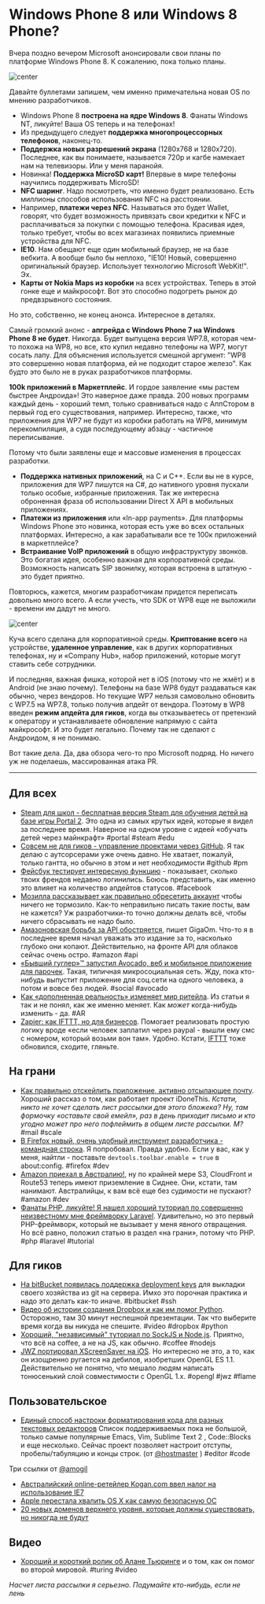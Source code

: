# Windows Phone 8 или Windows 8 Phone?

Вчера поздно вечером  Microsoft анонсировали свои планы по платформе Windows Phone 8. К сожалению, пока только планы.

![center](http://itc.ua/files/pics/w8-08.jpg)

Давайте буллетами запишем, чем именно примечательна новая OS по мнению разработчиков.

 * Windows Phone 8 **построена на ядре Windows 8**. Фанаты Windows NT, ликуйте! Ваша OS теперь и на телефонах!
 * Из предыдущего следует **поддержка многопроцессорных телефонов**, наконец-то.
 * **Поддержка новых разрешений экрана** (1280x768 и 1280x720). Последнее, как вы понимаете, называется 720p и кагбе намекает нам на телевизоры. Или у меня паранойя.
 * Новинка! **Поддержка MicroSD карт!** Впервые в мире телефоны научились поддерживать MicroSD!
 * **NFC шаринг**. Надо посмотреть, что именно будет реализовано. Есть миллионы способов использования NFC на расстоянии.
 * Например, **платежи через NFC**. Называться это будет Wallet, говорят, что будет возможность привязать свои кредитки к NFC и расплачиваться за покупки с помощью телефона. Красивая идея, только требует, чтобы во всех магазинах появились приемные устройства для NFC.
 * **IE10**. Нам обещают еще один мобильный браузер, не на базе вебкита. А вообще было бы неплохо, "IE10! Новый, совершенно оригинальный браузер. Использует технологию Microsoft WebKit!". Эх.
 * **Карты от Nokia Maps из коробки** на всех устройствах. Теперь в этой гонке еще и майкрософт. Вот это способно подогреть рынок до предвзрывного состояния.

Но это, собственно, не конец анонса. Интересное в деталях.

Самый громкий анонс - **апгрейда с Windows Phone 7 на Windows Phone 8 не будет**. Никогда. Будет выпущена версия WP7.8, которая чем-то похожа на WP8, но все, кто купил недавно телефоны на WP7, могут сосать лапу. Для объяснения используется смешной аргумент: "WP8 это совершенно новая платформа, ей не подходит старое железо". Как будто это было не в руках разработчиков платформы.

**100k приложений в Маркетплейс**. И гордое заявление «мы растем быстрее Андроида»! Это наверное даже правда. 200 новых программ каждый день - хороший темп, только сравниваться надо с АппСтором в первый год его существования, например. Интересно, также, что приложения для WP7 не будут из коробки работать на WP8, минимум перекомпиляция, а судя последующему абзацу - частичное переписывание.

Потому что были заявлены еще и массовые изменения в процессах разработки.

 * **Поддержка нативных приложений**, на C и C++. Если вы не в курсе, приложения для WP7 пишутся на C#, до нативного уровня пускали только особые, избранные приложения. Так же интересна оброненная фраза об использовании Direct X API в мобильных приложениях.
 * **Платежи из приложения** или «In-app payments». Для платформы Windows Phone это новинка, которая есть уже во всех остальных платформах. Интересно, а как зарабатывали все те 100к приложений в маркетплейсе?
 * **Встраивание VoIP приложений** в общую инфраструктуру звонков. Это богатая идея, особенно важная для корпоративной среды. Возможность написать SIP звонилку, которая встроена в штатную - это будет приятно.

Повторюсь, кажется, многим разработчикам придется переписать довольно много всего. А если учесть, что SDK от WP8 еще не выложили - времени им дадут не много.

![center](https://img.skitch.com/20120621-ksb6wm57963wxk9i36a58s6mik.png)

Куча всего сделана для корпоративной среды. **Криптование всего** на устройстве, **удаленное управление**, как в других корпоративных телефонах, ну и «Company Hub», набор приложений, которые могут ставить себе сотрудники.

И последняя, важная фишка, которой нет в iOS (потому что не жмёт) и в Android (не знаю почему). Телефоны на базе WP8 будут раздаваться как обычно, через вендоров. Но текущие WP7 нельзя самовольно обновить с WP7.5 на WP7.8, только получив апдейт от вендора. Поэтому в WP8 введен **режим апдейта для гиков**, когда вы отказываетесь от претензий к оператору и устанавливаете обновление напрямую с сайта майкрософт. И это будет легально. Почему так не сделают с Андроидом, я не понимаю.

Вот такие дела. Да, два обзора чего-то про Microsoft подряд. Но ничего уж не поделаешь, массированная атака PR.

-----

## Для всех
* [Steam для школ - бесплатная версия Steam для обучения детей на базе игры Portal 2](http://i.joystiq.com/2012/06/20/steam-for-schools-is-a-free-version-of-steam-for-students-fac/). Это одна из самых крутых идей, которые я видел за последнее время. Наверное на одном уровне с идеей «обучать детей через майнкрафт» #portal #steam #edu
* [Совсем не для гиков - управление проектами через GitHub](http://www.lullabot.com/articles/managing-projects-with-github). Я так делаю с аутсорсерами уже очень давно. Не хватает, пожалуй, только гантта, но обычно в этом и нет необходимости #github #pm
* [Фейсбук тестирует интересную функцию](http://thenextweb.com/socialmedia/2012/06/20/facebook-starts-to-let-you-know-how-many-friends-logged-in-recently-and-the-last-time-youve-posted/) - показывает, сколько твоих френдов недавно логинились. Боюсь представить, как именно это влияет на количество апдейтов статусов. #facebook
* [Мозилла рассказывает как правильно обресетить аккаунт](http://blog.mozilla.org/theden/2012/06/13/resetfirefox/) чтобы ничего не тормозило. Как-то неправильно писать такие посты, вам не кажется? Уж разработчики-то точно должны делать всё, чтобы ничего сбрасывать не надо было.
* [Амазоновская борьба за API обостряется](http://gigaom.com/cloud/the-amazon-api-battle-for-the-cloud-rages-on/), пишет GigaOm. Что-то я в последнее время начал уважать это издание за то, насколько глубоко они копают. Действительно, на фронте API для облаков сейчас очень остро. #amazon #api
* [«Бывший гуглер»™ запустил Avocado, веб и мобильное приложение для парочек](http://thenextweb.com/apps/2012/06/20/ex-googlers-launch-avocado-web-and-mobile-apps-for-couples-to-rival-pear-sorry-pair/). Такая, типичная микросоциальная сеть. Жду, пока кто-нибудь выпустит приложение для соц.сети на одного человека, а потом и вовсе без людей. #social #avocado
* [Как «дополненная реальность» изменяет мир ритейла](http://mashable.com/2012/06/20/augmented-reality-retail/). Из статьи я так и не понял, как же именно меняет. Как *может* когда-нибудь изменить - да. #AR
* [Zapier: как IFTTT, но для бизнесов](http://techcrunch.com/2012/06/20/zapier-ifttt-for-business/). Помогает реализовать простую логику вроде «если человек заплатил через paypal - вышли ему смс с номером, который возьми вон там». Удобно. Кстати, [IFTTT](http://ifttt.com) тоже обновился, сходите, гляньте.

## На грани
* [Как правильно отскейлить приложение, активно отсылающее почту](http://highscalability.com/blog/2012/6/20/idonethis-scaling-an-email-based-app-from-scratch.html). Хороший рассказ о том, как работает проект iDoneThis. *Кстати, никто не хочет сделать лист рассылки для этого бложека? Ну, там формочку «оставьте свой емейл», раз в день приходит письмо и кто угодно может про него пофлеймить в общем листе рассылки. М?* #mail #scale
* [В Firefox новый, очень удобный инструмент разработчика - командная строка](http://incompleteness.me/blog/2012/06/18/firefox-command-line/). Я попробовал. Правда удобно. Если у вас, как у меня, найтли - поставьте `devtools.toolbar.enable = true` в about:config. #firefox #dev
* [Amazon приехал в Австралию!](http://aws.typepad.com/aws/2012/06/cloudfront-route-53-edge-location-in-sydney-australia.html), ну по крайней мере S3, CloudFront и Route53 теперь имеют приземление в Сиднее. Они, кстати, там нанимают. Австралийцы, к вам всё еще без судимости не пускают? #amazon #dev
* [Фанаты PHP, ликуйте! Я нашел хороший туториал по совершенно неизвестному мне фреймворку Laravel](http://net.tutsplus.com/tutorials/php/building-web-applications-from-scratch-with-laravel/). Удивительно, но это первый PHP-фреймворк, который не вызывает у меня явного отвращения. Но всё равно, положил статью в раздел «на грани», потому что PHP. #php #laravel #tutorial


## Для гиков
* [На bitBucket появилась поддержка deployment keys](http://blog.bitbucket.org/2012/06/20/deployment-keys/) для выкладки своего хозяйства из git на сервера. Имхо это порочная практика и надо это делать как-то иначе. #bitbucket #ssh
* [Видео об истории создания Dropbox и как им помог Python](http://blip.tv/pycon-us-videos-2009-2010-2011/pycon-2011-how-dropbox-did-it-and-how-python-helped-4896698). Осторожно, там 30 минут неспешной презентации. Так что выберите время когда вы никуда не спешите. #video #dropbox #python
* [Хороший, "независимый" туториал по SockJS и Node.js](http://www.giantflyingsaucer.com/blog/?p=3906). Приятно, что всё на coffee, а не на JS, как обычно. #coffee #nodejs
* [JWZ портировал XScreenSaver на iOS](http://www.jwz.org/blog/2012/06/i-have-ported-xscreensaver-to-the-iphone/). Но интересно не это, а то, как он изощренно ругается на дебилов, изобретших OpenGL ES 1.1. Действительно не понятно, что мешало людям написать тонюсенький слой совместимости с OpenGL 1.x. #opengl #jwz #flame

## Пользовательское
* [Единый способ настроки форматирования кода для разных текстовых редакторов](http://editorconfig.org/) Cписок поддерживаемых пока не большой, только самые популярные Emacs, Vim, Sublime Text 2 , Code::Blocks и еще несколько. Сейчас проект позволяет настроит отступы, пробелы/табуляцию и концы строк. (от [@hostmaster](http://github.com/hostmaster) ) #editor #code

Три ссылки от [@amogil](http://github.com/amogil)

* [Австралийский online-ретейлер Kogan.com ввел налог на использование IE7](http://www.bbc.com/news/technology-18440979)
* [Apple перестала хвалить OS X как самую безопасную ОС](http://www.smartcompany.com.au/information-technology/050206-apple-pulls-strong-safety-play-safer-than-windows-claims-pulled-from-website.html)
* [20 новых доменов верхнего уровня, которые должны существовать, но никогда не будут](http://www.wired.com/threatlevel/2012/06/domain-names-that-should-exist/)

## Видео
* [Хороший и короткий ролик об Алане Тьюринге](http://www.bbc.co.uk/news/technology-18528074) и о том, как он помог во второй мировой. #turing #video

*Насчет листа рассылки я серьезно. Подумайте кто-нибудь, если не лень*